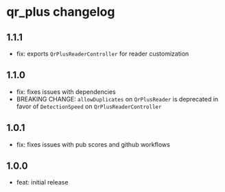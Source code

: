 # qr_plus changelog

## 1.1.1

- fix: exports `QrPlusReaderController` for reader customization

## 1.1.0

- fix: fixes issues with dependencies
- BREAKING CHANGE: `allowDuplicates` on `QrPlusReader` is deprecated in favor of `DetectionSpeed` on `QrPlusReaderController`

## 1.0.1

- fix: fixes issues with pub scores and github workflows

## 1.0.0

- feat: initial release
